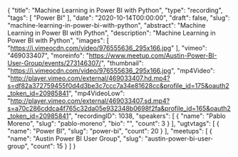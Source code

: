 {
  "title": "Machine Learning in Power BI with Python",
  "type": "recording",
  "tags": [
    "Power BI"
  ],
  "date": "2020-10-14T00:00:00",
  "draft": false,
  "slug": "machine-learning-in-power-bi-with-python",
  "abstract": "Machine Learning in Power BI with Python",
  "description": "Machine Learning in Power BI with Python",
  "images": [
    "https://i.vimeocdn.com/video/976555636_295x166.jpg"
  ],
  "vimeo": "469033407",
  "moreinfo": "https://www.meetup.com/Austin-Power-BI-User-Group/events/273146307/",
  "thumbnail": "https://i.vimeocdn.com/video/976555636_295x166.jpg",
  "mp4Video": "http://player.vimeo.com/external/469033407.hd.mp4?s=df82a372759455f0d4d3be3c7ccc7a34e81628cc&profile_id=175&oauth2_token_id=20985841",
  "mp4VideoLow": "http://player.vimeo.com/external/469033407.sd.mp4?s=a70c286cddca4f765c32da05e932348b0698f2fa&profile_id=165&oauth2_token_id=20985841",
  "recordingID": 1038,
  "speakers": [
    {
      "name": "Pablo Moreno",
      "slug": "pablo-moreno",
      "bio": "",
      "count": 3
    }
  ],
  "ugtvtags": [
    {
      "name": "Power BI",
      "slug": "power-bi",
      "count": 20
    }
  ],
  "meetups": [
    {
      "name": "Austin Power BI User Group",
      "slug": "austin-power-bi-user-group",
      "count": 15
    }
  ]
}